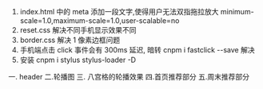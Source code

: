 1. index.html 中的 meta 添加一段文字,使得用户无法双指拖拉放大 minimum-scale=1.0,maximum-scale=1.0,user-scalable=no
2. reset.css 解决不同手机显示效果不同
3. border.css 解决 1 像素边框问题
4. 手机端点击 click 事件会有 300ms 延迟, 暗转 cnpm i fastclick --save 解决
5. 安装 cnpm i stylus stylus-loader -D

一. header
二.轮播图
三. 八宫格的轮播效果
四.首页推荐部分
五.周末推荐部分
